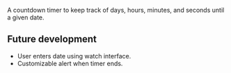 A countdown timer to keep track of days, hours, minutes, and seconds until a given date. 

## Future development
* User enters date using watch interface.
* Customizable alert when timer ends.
